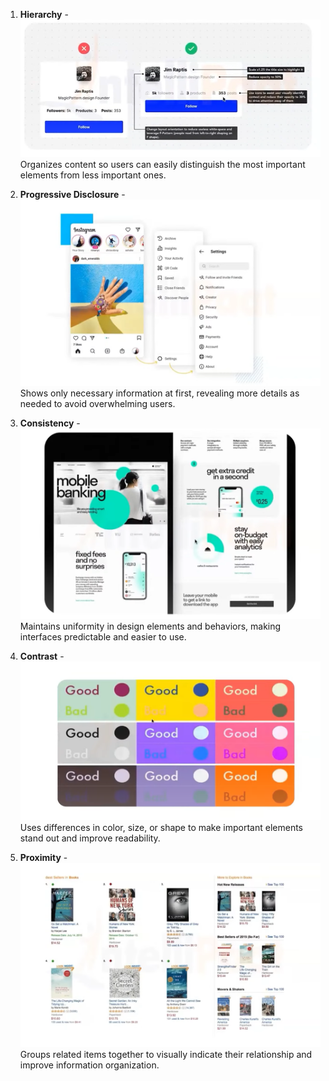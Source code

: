 1. **Hierarchy** - ![alt text](image.png)  
   Organizes content so users can easily distinguish the most important elements from less important ones.

2. **Progressive Disclosure** - ![alt text](image-1.png)  
    Shows only necessary information at first, revealing more details as needed to avoid overwhelming users.

3. **Consistency** - ![alt text](image-2.png)  
    Maintains uniformity in design elements and behaviors, making interfaces predictable and easier to use.

4. **Contrast** - ![alt text](image-3.png)  
    Uses differences in color, size, or shape to make important elements stand out and improve readability.

5. **Proximity** - ![alt text](image-4.png)  
    Groups related items together to visually indicate their relationship and improve information organization.